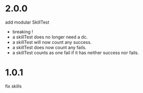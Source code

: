 # 2.0.0
add modular SkillTest
- breaking !
- a skillTest does no longer need a dc.
- a skillTest will now count any success.
- a skillTest does now count any fails.
- a skillTest counts as one fail if it has neither success nor fails.
# 1.0.1
fix skills
